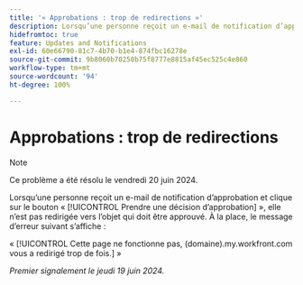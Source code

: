 ```yaml
---
title: '« Approbations : trop de redirections »'
description: Lorsqu’une personne reçoit un e-mail de notification d’approbation et clique sur le bouton Prendre une décision d’approbation, elle est redirigée vers l’objet qui doit être approuvé. Un message d’erreur s’affiche à la place.
hidefromtoc: true
feature: Updates and Notifications
exl-id: 60e66790-81c7-4b70-b1e4-874fbc16278e
source-git-commit: 9b8060b70250b75f8777e8815af45ec525c4e860
workflow-type: tm+mt
source-wordcount: '94'
ht-degree: 100%

---
```


# Approbations : trop de redirections

>[!NOTE]
>
>Ce problème a été résolu le vendredi 20 juin 2024.

Lorsqu’une personne reçoit un e-mail de notification d’approbation et clique sur le bouton « [!UICONTROL Prendre une décision d’approbation] », elle n’est pas redirigée vers l’objet qui doit être approuvé. À la place, le message d’erreur suivant s’affiche :

« [!UICONTROL Cette page ne fonctionne pas, (domaine).my.workfront.com vous a redirigé trop de fois.] »

_Premier signalement le jeudi 19 juin 2024._
